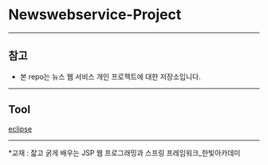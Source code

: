 # Newswebservice-Project
<hr>
<body>
  <h2>참고</h2>
  <ul>
  <li>본 repo는 뉴스 웹 서비스 개인 프로젝트에 대한 저장소입니다.</li>
  </ul>
  <hr>
  <h2> Tool </h2>
  <a href="https://www.eclipse.org/downloads/">eclipse</a>
  <hr>
 <p>*교재 : 잛고 굵게 배우는 JSP 웹 프로그래밍과 스프링 프레임워크_한빛아카데미</p> 
</body>
